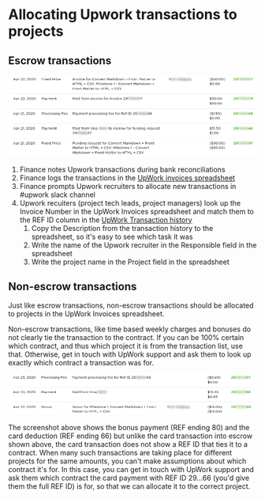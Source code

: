 # Allocating Upwork transactions to projects

## Escrow transactions

![Card and escrow transactions on a cost-based contract](../../.gitbook/assets/screenshot_2020-04-29_11-24-30.png)

1. Finance notes Upwork transactions during bank reconciliations
2. Finance logs the transactions in the [UpWork invoices spreadsheet](https://docs.google.com/spreadsheets/d/1AqRYya-bn4a18U2Oq_VeoETmO5grmHr7qRY3lW2cVxE/edit#gid=0)
3. Finance prompts Upwork recruiters to allocate new transactions in \#upwork slack channel
4. Upwork recuiters \(project tech leads, project managers\) look up the Invoice Number in the UpWork Invoices spreadsheet and match them to the REF ID column in the [UpWork Transaction history](https://www.upwork.com/ab/payments/reports/billing-history)
   1. Copy the Description from the transaction history to the spreadsheet, so it's easy to see which task it was
   2. Write the name of the Upwork recruiter in the Responsible field in the spreadsheet
   3. Write the project name in the Project field in the spreadsheet

## Non-escrow transactions

Just like escrow transactions, non-escrow transactions should be allocated to projects in the UpWork Invoices spreadsheet.

Non-escrow transactions, like time based weekly charges and bonuses do not clearly tie the transaction to the contract. If you can be 100% certain which contract, and thus which project it is from the transaction list, use that. Otherwise, get in touch with UpWork support and ask them to look up exactly which contract a transaction was for.

![Transactions on a bonus on a cost-based contract](../../.gitbook/assets/screenshot_2020-04-29_11-25-09.png)

The screenshot above shows the bonus payment \(REF ending 80\) and the card deduction \(REF ending 66\) but unlike the card transaction into escrow shown above, the card transaction does not show a REF ID that ties it to a contract. When many such transactions are taking place for different projects for the same amounts, you can't make assumptions about which contract it's for. In this case, you can get in touch with UpWork support and ask them which contract the card payment with REF ID 29...66 \(you'd give them the full REF ID\) is for, so that we can allocate it to the correct project.

